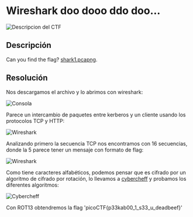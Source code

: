 # Wireshark doo dooo ddo doo…
![Descripcion del CTF](img/description.png)

## Descripción
Can you find the flag? [shark1.pcapng](https://mercury.picoctf.net/static/d6f9aa16d2a2c51d2e431e658d87af9e/shark1.pcapng).

## Resolución
Nos descargamos el archivo y lo abrimos con wireshark:

![Consola](img/console.png)

Parece un intercambio de paquetes entre kerberos y un cliente usando los protocolos TCP y HTTP:

![Wireshark](img/wireshark1.png)

Analizando primero la secuencia TCP nos encontramos con 16 secuencias, donde la 5 parece tener un mensaje con formato de flag:

![Wireshark](img/wireshark2.png)

Como tiene caracteres alfabéticos, podemos pensar que es cifrado por un algoritmo de cifrado por rotación, lo llevamos a [cybercheff](https://gchq.github.io/CyberChef/) y probamos los diferentes algoritmos:

![Cybercheff](img/cybercheff.png)

Con ROT13 obtendremos la flag 'picoCTF{p33kab00_1_s33_u_deadbeef}'